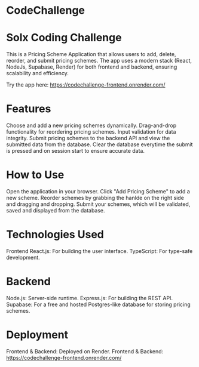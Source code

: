 # CodeChallenge
# Solx Coding Challenge

This is a Pricing Scheme Application that allows users to add, delete, reorder, and submit pricing schemes. 
The app uses a modern stack (React, NodeJs, Supabase, Render) for both frontend and backend, ensuring scalability and efficiency.

Try the app here: https://codechallenge-frontend.onrender.com/

# Features
  Choose and add a new pricing schemes dynamically.
  Drag-and-drop functionality for reordering pricing schemes.
  Input validation for data integrity.
  Submit pricing schemes to the backend API and view the submitted data from the database.
  Clear the database everytime the submit is pressed and on session start to ensure accurate data.

# How to Use
  Open the application in your browser.
  Click "Add Pricing Scheme" to add a new scheme.
  Reorder schemes by grabbing the hanlde on the right side and dragging and dropping.
  Submit your schemes, which will be validated, saved  and displayed from the database.

# Technologies Used
Frontend
  React.js: For building the user interface.
  TypeScript: For type-safe development.

# Backend
  Node.js: Server-side runtime.
  Express.js: For building the REST API.
  Supabase: For a free and hosted Postgres-like database for storing pricing schemes.

# Deployment
   Frontend & Backend: Deployed on Render.
   Frontend & Backend: https://codechallenge-frontend.onrender.com/
